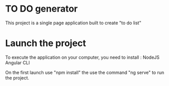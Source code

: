 # TO DO generator 
This project is a single page application built to create "to do list"

# Launch the project 
To execute the application on your computer, you need to install : 
    NodeJS
    Angular CLI 

On the first launch use "npm install" 
the use the command "ng serve" to run the project.